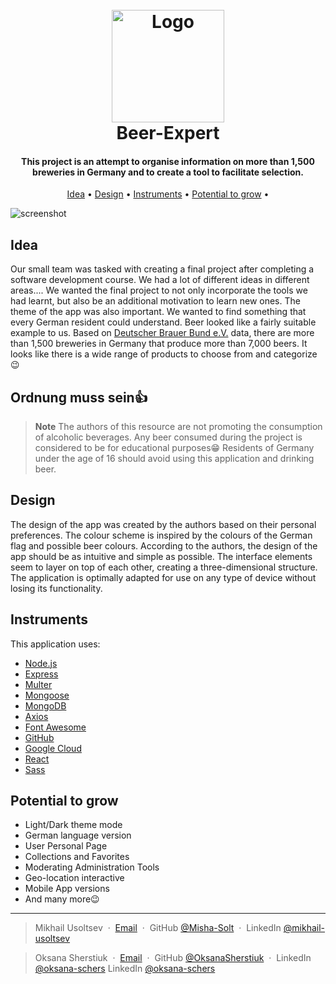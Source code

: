 <h1 align="center">
  <br>
  <a href="https://beer-expert.de"><img src="https://beer-expert.de/apple-touch-icon.png" alt="Logo" width="180"></a>
  <br>
  Beer-Expert
  <br>
</h1>

<h4 align="center">This project is an attempt to organise information on more than 1,500 breweries in Germany and to create a tool to facilitate selection.</h4>

<p align="center">
  <a href="#idea">Idea</a> •
  <a href="#design">Design</a> •
  <a href="#instruments">Instruments</a> •
  <a href="#potential-to-grow">Potential to grow</a> •
</p>

![screenshot](https://beer-expert.de/uploads/Screenshot.png)

## Idea

Our small team was tasked with creating a final project after completing a software development course. We had a lot of different ideas in different areas.... We wanted the final project to not only incorporate the tools we had learnt, but also be an additional motivation to learn new ones.
The theme of the app was also important. We wanted to find something that every German resident could understand. Beer looked like a fairly suitable example to us.
Based on [Deutscher Brauer Bund e.V.](https://brauer-bund.de/) data, there are more than 1,500 breweries in Germany that produce more than 7,000 beers.  It looks like there is a wide range of products to choose from and categorize😉
## Ordnung muss sein👍

> **Note**
> The authors of this resource are not promoting the consumption of alcoholic beverages. Any beer consumed during the project is considered to be for educational purposes😁  Residents of Germany under the age of 16 should avoid using this application and drinking beer.

## Design

The design of the app was created by the authors based on their personal preferences. The colour scheme is inspired by the colours of the German flag and possible beer colours. According to the authors, the design of the app should be as intuitive and simple as possible. The interface elements seem to layer on top of each other, creating a three-dimensional structure. The application is optimally adapted for use on any type of device without losing its functionality.  

## Instruments

This application uses:

- [Node.js](https://nodejs.org/)
- [Express](https://expressjs.com/)
- [Multer](https://github.com/expressjs/multer)
- [Mongoose](https://mongoosejs.com/)
- [MongoDB](https://www.mongodb.com/)
- [Axios](https://axios-http.com/)
- [Font Awesome](https://fontawesome.com/)
- [GitHub](https://github.com/)
- [Google Cloud](https://cloud.google.com/)
- [React](https://react.dev/)
- [Sass](https://sass-lang.com/)

## Potential to grow

* Light/Dark theme mode
* German language version
* User Personal Page
* Collections and Favorites
* Moderating Administration Tools
* Geo-location interactive
* Mobile App versions
* And many more😉

---

> Mikhail Usoltsev &nbsp;&middot;&nbsp;
> [Email](mailto:mikhail.us@gmail.com) &nbsp;&middot;&nbsp;
> GitHub [@Misha-Solt](https://github.com/Misha-Solt) &nbsp;&middot;&nbsp;
> LinkedIn [@mikhail-usoltsev](https://www.linkedin.com/in/mikhail-usoltsev/)

> Oksana Sherstiuk &nbsp;&middot;&nbsp;
> [Email](mailto:oksana.schers@gmail.com) &nbsp;&middot;&nbsp;
> GitHub [@OksanaSherstiuk](https://github.com/OksanaSherstiuk) &nbsp;&middot;&nbsp;
> LinkedIn [@oksana-schers](https://www.linkedin.com/in/mikhail-usoltsev/)
> LinkedIn [@oksana-schers](https://www.linkedin.com/in/oksana-schers/)
